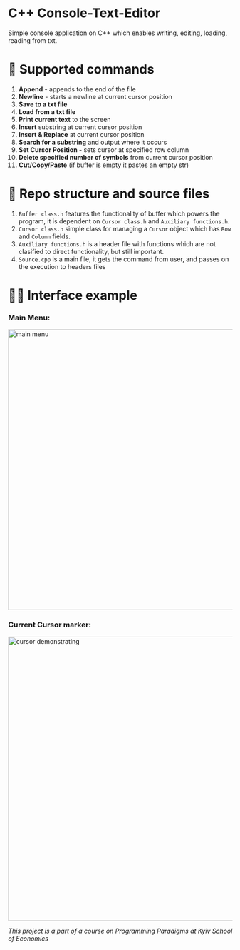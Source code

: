 # C++ Console-Text-Editor
Simple console application on C++ which enables writing, editing, loading, reading from txt.  

# 🎯 Supported commands
1. **Append** - appends to the end of the file
2. **Newline** - starts a newline at current cursor position
3. **Save to a txt file**
4. **Load from a txt file**
5. **Print current text** to the screen
6. **Insert** substring at current cursor position
7. **Insert & Replace** at current cursor position 
8. **Search for a substring** and output where it occurs
9. **Set Cursor Position** - sets cursor at specified row column 
10. **Delete specified number of symbols** from current cursor position
11. **Cut/Copy/Paste** (if buffer is empty it pastes an empty str)
    
# 📁 Repo structure and source files
1. `Buffer class.h` features the functionality of buffer which powers the program, it is dependent on `Cursor class.h` and `Auxiliary functions.h`.
2. `Cursor class.h` simple class for managing a `Cursor` object which has `Row` and `Column` fields.
3. `Auxiliary functions.h` is a header file with functions which are not clasified to direct functionality, but still important.
4. `Source.cpp` is a main file, it gets the command from user, and passes on the execution to headers files

# 👨‍💻 Interface example
### Main Menu:
<img width="629" alt="main menu" src="https://github.com/hermanhavva/C-Console-Text-Editor/assets/108483440/2bad9124-aca7-4a33-a7ef-0f9643a9c1d1">

### Current Cursor marker:
<img width="637" alt="cursor demonstrating" src="https://github.com/hermanhavva/C-Console-Text-Editor/assets/108483440/affb9bad-400b-4200-976b-6305f5df1fb8">


  *This project is a part of a course on Programming Paradigms at Kyiv School of Economics*
